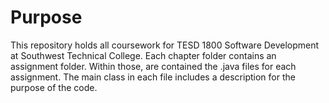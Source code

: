 # Purpose
This repository holds all coursework for TESD 1800 Software Development at Southwest Technical College. Each chapter folder contains an assignment folder. Within those, are contained the .java files for each assignment. The main class in each file includes a description for the purpose of the code.
